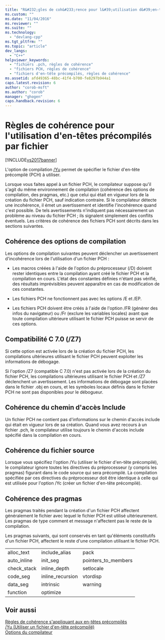 ```yaml
---
title: "R&#232;gles de coh&#233;rence pour l&#39;utilisation d&#39;en-t&#234;tes pr&#233;compil&#233;s par fichier | Microsoft Docs"
ms.custom: ""
ms.date: "11/04/2016"
ms.reviewer: ""
ms.suite: ""
ms.technology: 
  - "devlang-cpp"
ms.tgt_pltfrm: ""
ms.topic: "article"
dev_langs: 
  - "C++"
helpviewer_keywords: 
  - "fichiers .pch, règles de cohérence"
  - "fichiers PCH, règles de cohérence"
  - "fichiers d'en-tête précompilés, règles de cohérence"
ms.assetid: afd49365-48bc-41f4-b700-fe8297b944a1
caps.latest.revision: 6
author: "corob-msft"
ms.author: "corob"
manager: "ghogen"
caps.handback.revision: 6
---
```

# R&#232;gles de coh&#233;rence pour l&#39;utilisation d&#39;en-t&#234;tes pr&#233;compil&#233;s par fichier
[!INCLUDE[vs2017banner](../../assembler/inline/includes/vs2017banner.md)]

L'option de compilation [\/Yu](../../build/reference/yu-use-precompiled-header-file.md) permet de spécifier le fichier d'en\-tête précompilé \(PCH\) à utiliser.  
  
 Lorsque vous faites appel à un fichier PCH, le compilateur suppose qu'il s'agit du même environnement de compilation \(cohérence des options de compilation, des pragmas, etc.\) que celui qui était en vigueur lors de la création du fichier PCH, sauf indication contraire.  Si le compilateur détecte une incohérence, il émet un avertissement et identifie l'incohérence quand c'est possible.  De tels avertissements n'indiquent pas nécessairement un problème au niveau du fichier PCH ; ils signalent simplement des conflits éventuels.  Les critères de cohérence des fichiers PCH sont décrits dans les sections suivantes.  
  
## Cohérence des options de compilation  
 Les options de compilation suivantes peuvent déclencher un avertissement d'incohérence lors de l'utilisation d'un fichier PCH :  
  
-   Les macros créées à l'aide de l'option du préprocesseur \(\/D\) doivent rester identiques entre la compilation ayant créé le fichier PCH et la compilation en cours.  L'état des constantes définies n'étant pas vérifié, des résultats imprévisibles peuvent apparaître en cas de modification de ces constantes.  
  
-   Les fichiers PCH ne fonctionnent pas avec les options \/E et \/EP.  
  
-   Les fichiers PCH doivent être créés à l'aide de l'option \/FR \(générer des infos du navigateur\) ou \/Fr \(exclure les variables locales\) avant que toute compilation ultérieure utilisant le fichier PCH puisse se servir de ces options.  
  
## Compatibilité C 7.0 \(\/Z7\)  
 Si cette option est activée lors de la création du fichier PCH, les compilations ultérieures utilisant le fichier PCH peuvent exploiter les informations de débogage.  
  
 Si l'option \/Z7 \(compatible C 7.0\) n'est pas activée lors de la création du fichier PCH, les compilations ultérieures utilisant le fichier PCH et \/Z7 déclenchent un avertissement.  Les informations de débogage sont placées dans le fichier .obj en cours, et les symboles locaux définis dans le fichier PCH ne sont pas disponibles pour le débogueur.  
  
## Cohérence du chemin d'accès Include  
 Un fichier PCH ne contient pas d'informations sur le chemin d'accès include qui était en vigueur lors de sa création.  Quand vous avez recours à un fichier .pch, le compilateur utilise toujours le chemin d'accès include spécifié dans la compilation en cours.  
  
## Cohérence du fichier source  
 Lorsque vous spécifiez l'option \/Yu \(utiliser le fichier d'en\-tête précompilé\), le compilateur ignore toutes les directives du préprocesseur \(y compris les pragmas\) figurant dans le code source qui sera précompilé.  La compilation spécifiée par ces directives du préprocesseur doit être identique à celle qui est utilisée pour l'option \/Yc \(créer un fichier d'en\-tête précompilé\).  
  
## Cohérence des pragmas  
 Les pragmas traités pendant la création d'un fichier PCH affectent généralement le fichier avec lequel le fichier PCH est utilisé ultérieurement.  Les pragmas de type comment et message n'affectent pas le reste de la compilation.  
  
 Les pragmas suivants, qui sont conservés en tant qu'éléments constitutifs d'un fichier PCH, affectent le reste d'une compilation utilisant le fichier PCH.  
  
||||  
|-|-|-|  
|alloc\_text|include\_alias|pack|  
|auto\_inline|init\_seg|pointers\_to\_members|  
|check\_stack|inline\_depth|setlocale|  
|code\_seg|inline\_recursion|vtordisp|  
|data\_seg|intrinsic|warning|  
|function|optimize||  
  
## Voir aussi  
 [Règles de cohérence s'appliquant aux en\-têtes précompilés](../../build/reference/precompiled-header-consistency-rules.md)   
 [\/Yu \(Utiliser un fichier d'en\-tête précompilé\)](../../build/reference/yu-use-precompiled-header-file.md)   
 [Options du compilateur](../../build/reference/compiler-options.md)